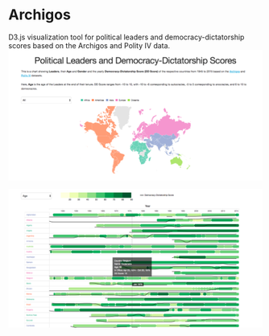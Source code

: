 # Archigos
 D3.js visualization tool for political leaders and democracy-dictatorship scores based on the Archigos and Polity IV data.
![Archigos 1](archigos_screenshot_1.png)

![Archigos 2](archigos_screenshot_2.png)